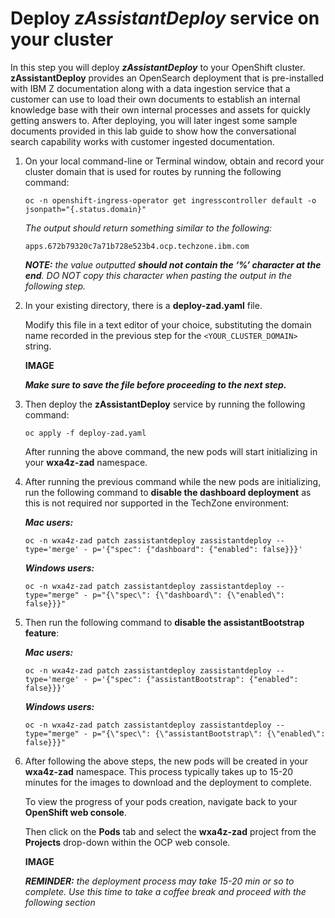 # Deploy *zAssistantDeploy* service on your cluster

In this step you will deploy ***zAssistantDeploy*** to your OpenShift cluster. **zAssistantDeploy** provides an OpenSearch deployment that is pre-installed with IBM Z documentation along with a data ingestion service that a customer can use to load their own documents to establish an internal knowledge base with their own internal processes and assets for quickly getting answers to. After deploying, you will later ingest some sample documents provided in this lab guide to show how the conversational search capability works with customer ingested documentation.

1. On your local command-line or Terminal window, obtain and record your cluster domain that is used for routes by running the following command:
   
    `oc -n openshift-ingress-operator get ingresscontroller default -o jsonpath="{.status.domain}"`

    *The output should return something similar to the following:*

    `apps.672b79320c7a71b728e523b4.ocp.techzone.ibm.com`


    ***NOTE:*** *the value outputted **should not contain the ‘%’ character at the end**. DO NOT copy this character when pasting the output in the following step.*

2. In your existing directory, there is a **deploy-zad.yaml** file. 
   
    Modify this file in a text editor of your choice, substituting the domain name recorded in the previous step for the `<YOUR_CLUSTER_DOMAIN>` string.

    **IMAGE**

    ***Make sure to save the file before proceeding to the next step.***

3. Then deploy the **zAssistantDeploy** service by running the following command:
   
    `oc apply -f deploy-zad.yaml`

    After running the above command, the new pods will start initializing in your **wxa4z-zad** namespace. 

4. After running the previous command while the new pods are initializing, run the following command to **disable the dashboard deployment** as this is not required nor supported in the TechZone environment:
   
    ***Mac users:***

    ```
    oc -n wxa4z-zad patch zassistantdeploy zassistantdeploy --type='merge' - p='{"spec": {"dashboard": {"enabled": false}}}'
    ```

    ***Windows users:***

    ```
    oc -n wxa4z-zad patch zassistantdeploy zassistantdeploy --type="merge" - p="{\"spec\": {\"dashboard\": {\"enabled\": false}}}"
    ```

5. Then run the following command to **disable the assistantBootstrap feature**:
   
    ***Mac users:***

    ```
    oc -n wxa4z-zad patch zassistantdeploy zassistantdeploy --type='merge' - p='{"spec": {"assistantBootstrap": {"enabled": false}}}'
    ```

    ***Windows users:***

    ```
    oc -n wxa4z-zad patch zassistantdeploy zassistantdeploy --type="merge" - p="{\"spec\": {\"assistantBootstrap\": {\"enabled\": false}}}"
    ```

6. After following the above steps, the new pods will be created in your **wxa4z-zad** namespace. This process typically takes up to 15-20 minutes for the images to download and the deployment to complete.
   
    To view the progress of your pods creation, navigate back to your **OpenShift web console**. 

    Then click on the **Pods** tab and select the **wxa4z-zad** project from the **Projects** drop-down within the OCP web console. 

    **IMAGE**

    ***REMINDER:** the deployment process may take 15-20 min or so to complete. Use this time to take a coffee break and proceed with the following section*

    


  